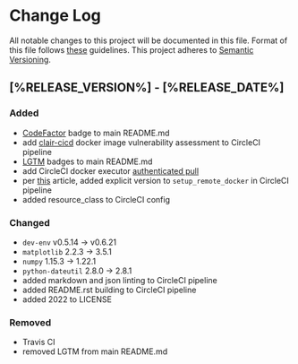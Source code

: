 # Change Log

All notable changes to this project will be documented in this file.
Format of this file follows [these](http://keepachangelog.com/) guidelines.
This project adheres to [Semantic Versioning](http://semver.org/).

## [%RELEASE_VERSION%] - [%RELEASE_DATE%]

### Added

- [CodeFactor](https://www.codefactor.io) badge to main README.md
- add [clair-cicd](https://github.com/simonsdave/clair-cicd) docker image vulnerability
  assessment to CircleCI pipeline
- [LGTM](https://lgtm.com/) badges to main README.md
- add CircleCI docker executor [authenticated pull](https://circleci.com/docs/2.0/private-images/)
- per [this](https://discuss.circleci.com/t/old-linux-machine-image-remote-docker-deprecation/37572) article, added
  explicit version to ```setup_remote_docker``` in CircleCI pipeline
- added resource_class to CircleCI config

### Changed

- ```dev-env``` v0.5.14 -> v0.6.21
- ```matplotlib``` 2.2.3 -> 3.5.1
- ```numpy``` 1.15.3 -> 1.22.1
- ```python-dateutil``` 2.8.0 -> 2.8.1
- added markdown and json linting to CircleCI pipeline
- added README.rst building to CircleCI pipeline
- added 2022 to LICENSE

### Removed

- Travis CI
- removed LGTM from main README.md

